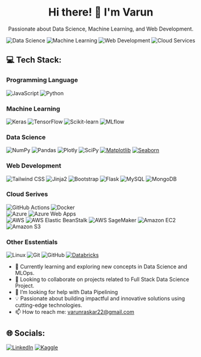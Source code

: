 <h1 align="center">Hi there! 👋 I'm Varun</h1>

<p align="center">Passionate about Data Science, Machine Learning, and Web Development.</p>

<p align="center">
    <img src="https://img.shields.io/badge/Data%20Science-F37626?style=for-the-badge&logo=datacamp&logoColor=white" alt="Data Science">
    <img src="https://img.shields.io/badge/Machine%20Learning-FF6F00?style=for-the-badge&logo=python&logoColor=white" alt="Machine Learning">
    <img src="https://img.shields.io/badge/Web%20Development-1572B6?style=for-the-badge&logo=html5&logoColor=white" alt="Web Development">
    <img src="https://img.shields.io/badge/Cloud%20Services-0089D6?style=for-the-badge&logo=amazon-aws&logoColor=white" alt="Cloud Services">

</p>




## 💻 Tech Stack:

<h3>Programming Language</h3>

![JavaScript](https://img.shields.io/badge/javascript-%23323330.svg?style=for-the-badge&logo=javascript&logoColor=%23F7DF1E)
![Python](https://img.shields.io/badge/python-3670A0?style=for-the-badge&logo=python&logoColor=ffdd54)


<h3>Machine Learning</h3>

![Keras](https://img.shields.io/badge/Keras-%23D00000?style=for-the-badge&logo=keras&logoColor=white)
![TensorFlow](https://img.shields.io/badge/TensorFlow-%23FF6F00?style=for-the-badge&logo=tensorflow&logoColor=white) 
![Scikit-learn](https://img.shields.io/badge/scikit--learn-%23F7931E.svg?style=for-the-badge&logo=scikit-learn&logoColor=white) 
![MLflow](https://img.shields.io/badge/MLflow-%23007C8C?style=for-the-badge&logo=mlflow&logoColor=white)


<h3>Data Science</h3>

![NumPy](https://img.shields.io/badge/numpy-%23013243.svg?style=for-the-badge&logo=numpy&logoColor=white) 
![Pandas](https://img.shields.io/badge/pandas-%23150458.svg?style=for-the-badge&logo=pandas&logoColor=white) 
![Plotly](https://img.shields.io/badge/Plotly-%233F4F75.svg?style=for-the-badge&logo=plotly&logoColor=white)
![SciPy](https://img.shields.io/badge/SciPy-%230C5996?style=for-the-badge&logo=scipy&logoColor=white)
[![Matplotlib](https://img.shields.io/badge/matplotlib-EE4C2C?style=for-the-badge&logo=python&logoColor=white)](https://matplotlib.org/)
[![Seaborn](https://img.shields.io/badge/seaborn-3776AB?style=for-the-badge&logo=python&logoColor=white)](https://seaborn.pydata.org/)


<h3>Web Development</h3>

![Tailwind CSS](https://img.shields.io/badge/Tailwind%20CSS-%2314BDBF?style=for-the-badge&logo=tailwind-css&logoColor=white)
![Jinja2](https://img.shields.io/badge/Jinja-%23B41717?style=for-the-badge&logo=jinja&logoColor=white)
![Bootstrap](https://img.shields.io/badge/bootstrap-%23563D7C.svg?style=for-the-badge&logo=bootstrap&logoColor=white) 
![Flask](https://img.shields.io/badge/flask-%23000.svg?style=for-the-badge&logo=flask&logoColor=white) 
![MySQL](https://img.shields.io/badge/mysql-%2300f.svg?style=for-the-badge&logo=mysql&logoColor=white) 
![MongoDB](https://img.shields.io/badge/MongoDB-47A248?style=for-the-badge&logo=mongodb&logoColor=white)

<h3>Cloud Serives</h3>

![GitHub Actions](https://img.shields.io/badge/GitHub_Actions-%232496ED?style=for-the-badge&logo=github-actions&logoColor=white)
![Docker](https://img.shields.io/badge/Docker-%232496ED?style=for-the-badge&logo=docker&logoColor=white)
<br>
![Azure](https://img.shields.io/badge/Azure-0089D6?style=for-the-badge&logo=microsoft-azure&logoColor=white)
![Azure Web Apps](https://img.shields.io/badge/Azure%20Web%20Apps-0089D6?style=for-the-badge&logo=microsoft-azure&logoColor=white)
<br>
![AWS](https://img.shields.io/badge/AWS-%23FF9900?style=for-the-badge&logo=amazon-aws&logoColor=white)
![AWS Elastic BeanStalk](https://img.shields.io/badge/AWS%20Elastic%20Beanstalk-%23FF9900?style=for-the-badge&logo=amazon-aws&logoColor=white)
![AWS SageMaker](https://img.shields.io/badge/AWS%20SageMaker-%23FF9900?style=for-the-badge&logo=amazon-aws&logoColor=white)
![Amazon EC2](https://img.shields.io/badge/Amazon%20EC2-%23232F3E?style=for-the-badge&logo=amazon-ec2&logoColor=white)
![Amazon S3](https://img.shields.io/badge/Amazon%20S3-%231569FF?style=for-the-badge&logo=amazon-s3&logoColor=white)




<h3>Other Esstentials</h3>

![Linux](https://img.shields.io/badge/Linux-FCC624?style=for-the-badge&logo=linux&logoColor=black)
![Git](https://img.shields.io/badge/Git-F05032?style=for-the-badge&logo=git&logoColor=white)
![GitHub](https://img.shields.io/badge/GitHub-181717?style=for-the-badge&logo=github&logoColor=white)
[![Databricks](https://img.shields.io/badge/Databricks-black?style=for-the-badge&logo=databricks&logoColor=white&labelColor=000000)](https://databricks.com/)





- 🌱 Currently learning and exploring new concepts in Data Science and MLOps.
- 👯 Looking to collaborate on projects related to Full Stack Data Science Project.
- 🤔 I’m looking for help with Data Pipelining
- 💡 Passionate about building impactful and innovative solutions using cutting-edge technologies.
- 📫 How to reach me: [varunraskar22@gmail.com](mailto:varunraskar22@gmail.com)

## 🌐 Socials:
[![LinkedIn](https://img.shields.io/badge/LinkedIn-%230077B5.svg?logo=linkedin&logoColor=white)](https://www.linkedin.com/in/varun-raskar-061778201/) 
[![Kaggle](https://img.shields.io/badge/Kaggle-%230077B5.svg?logo=kaggle&logoColor=white)](https://www.kaggle.com/varunraskar)




